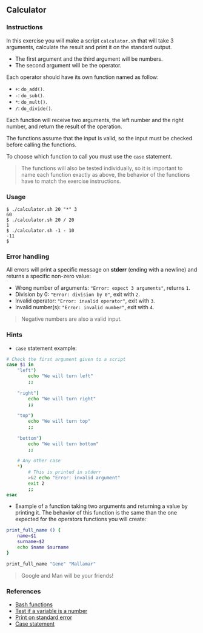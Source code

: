 ## Calculator

### Instructions

In this exercise you will make a script `calculator.sh` that will take 3 arguments, calculate the result and print it on the standard output.

- The first argument and the third argument will be numbers.
- The second argument will be the operator.

Each operator should have its own function named as follow:
- `+`: `do_add()`.
- `-`: `do_sub()`.
- `*`: `do_mult()`.
- `/`: `do_divide()`.

Each function will receive two arguments, the left number and the right number, and return the result of the operation.

The functions assume that the input is valid, so the input must be checked before calling the functions.

To choose which function to call you must use the `case` statement.

> The functions will also be tested individually, so it is important to name each function exactly as above, the behavior of the functions have to match the exercise instructions.

### Usage

```console
$ ./calculator.sh 20 "*" 3
60
$ ./calculator.sh 20 / 20
1
$ ./calculator.sh -1 - 10
-11
$
```

### Error handling

All errors will print a specific message on **stderr** (ending with a newline) and returns a specific non-zero value:
- Wrong number of arguments: `"Error: expect 3 arguments"`, returns `1`.
- Division by 0: `"Error: division by 0"`, exit with `2`.
- Invalid operator: `"Error: invalid operator"`, exit with `3`.
- Invalid number(s): `"Error: invalid number"`, exit with `4`.

> Negative numbers are also a valid input.

### Hints

- `case` statement example:
```sh
# Check the first argument given to a script
case $1 in
    "left")
        echo "We will turn left"
        ;;
    
    "right")
        echo "We will turn right"
        ;;
    
    "top")
        echo "We will turn top"
        ;;
    
    "bottom")
        echo "We will turn bottom"
        ;;
    
    # Any other case
    *)
        # This is printed in stderr
        >&2 echo "Error: invalid argument"
        exit 2
        ;;
esac
```

- Example of a function taking two arguments and returning a value by printing it.
The behavior of this function is the same than the one expected for the operators functions you will create:
```sh
print_full_name () {
    name=$1
    surname=$2
    echo $name $surname
}

print_full_name "Gene" "Mallamar"
```

> Google and Man will be your friends!  

### References

- [Bash functions](https://linuxize.com/post/bash-functions/)  
- [Test if a variable is a number](https://stackoverflow.com/questions/806906/how-do-i-test-if-a-variable-is-a-number-in-bash)  
- [Print on standard error](https://stackoverflow.com/questions/2990414/echo-that-outputs-to-stderr)  
- [Case statement](https://linuxize.com/post/bash-case-statement/)  
